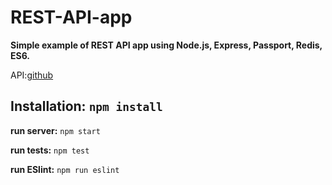 # REST-API-app
**Simple example of REST API app using Node.js, Express, Passport, Redis, ES6.**

API:[github](https://gist.github.com/dudnyk4singree/6561ed68fa5d47f93aa3b8ea814d26e5)

**Installation:**
`npm install`
----------
**run server:** 
`npm start`

**run tests:**
`npm test` 

**run ESlint:**
`npm run eslint`
